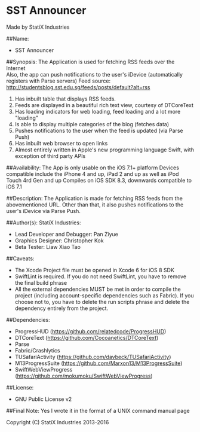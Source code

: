 **SST Announcer**
==========================
Made by StatiX Industries  

##Name:
* SST Announcer

##Synopsis:
The Application is used for fetching RSS feeds over the Internet  
Also, the app can push notifications to the user's iDevice (automatically registers with Parse servers)
Feed source: http://studentsblog.sst.edu.sg/feeds/posts/default?alt=rss

1. Has inbuilt table that displays RSS feeds.
2. Feeds are displayed in a beautiful rich text view, courtesy of DTCoreText
3. Has loading indicators for web loading, feed loading and a lot more "loading"
4. Is able to display multiple categories of the blog (fetches data)
5. Pushes notifications to the user when the feed is updated (via Parse Push)
6. Has inbuilt web browser to open links
7. Almost entirely written in Apple's new programming language Swift, with exception of third party APIs


##Availability:
The App is only usable on the iOS 7.1+ platform
Devices compatible include the iPhone 4 and up, iPad 2 and up as well as iPod Touch 4rd Gen and up
Compiles on iOS SDK 8.3, downwards compatible to iOS 7.1


##Description:
The Application is made for fetching RSS feeds from the abovementioned URL. Other than that, it also pushes notifications to the user's iDevice via Parse Push.


##Author(s):
StatiX Industries:
* Lead Developer and Debugger: Pan Ziyue
* Graphics Designer: Christopher Kok
* Beta Tester: Liaw Xiao Tao


##Caveats:
* The Xcode Project file must be opened in Xcode 6 for iOS 8 SDK
* SwiftLint is required. If you do not need SwiftLint, you have to remove the final build phrase
* All the external dependencies MUST be met in order to compile the project (including account-specific dependencies such as Fabric). If you choose not to, you have to delete the run scripts phrase and delete the dependency entirely from the project.


##Dependencies:
* ProgressHUD (https://github.com/relatedcode/ProgressHUD)
* DTCoreText (https://github.com/Cocoanetics/DTCoreText)
* Parse
* Fabric/Crashlytics
* TUSafariActivity (https://github.com/davbeck/TUSafariActivity)
* M13ProgressSuite (https://github.com/Marxon13/M13ProgressSuite)
* SwiftWebViewProgress (https://github.com/mokumoku/SwiftWebViewProgress)


##License:
* GNU Public License v2


##Final Note:
Yes I wrote it in the format of a UNIX command manual page

Copyright (C) StatiX Industries 2013-2016